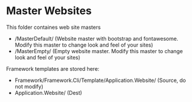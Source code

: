 # Master Websites
This folder containes web site masters
* /MasterDefault/ (Website master with bootstrap and fontawesome. Modify this master to change look and feel of your sites)
* /MasterEmpty/ (Empty website master. Modify this master to change look and feel of your sites)

Framework templates are stored here:
* Framework/Framework.Cli/Template/Application.Website/ (Source, do not modify)
* Application.Website/ (Dest)
